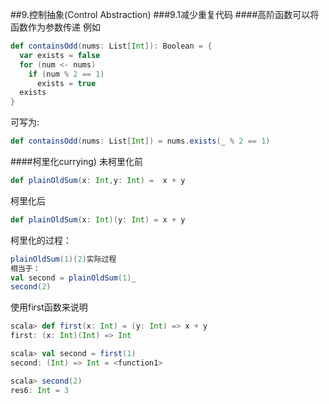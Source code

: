 ##9.控制抽象(Control Abstraction)
###9.1减少重复代码
####高阶函数可以将函数作为参数传递
例如
```scala
def containsOdd(nums: List[Int]): Boolean = {
  var exists = false
  for (num <- nums)
    if (num % 2 == 1)
      exists = true
  exists
}
```
可写为:
```scala
def containsOdd(nums: List[Int]) = nums.exists(_ % 2 == 1)
```
####柯里化currying)
未柯里化前
```scala
def plainOldSum(x: Int,y: Int) =  x + y
```
柯里化后
```scala
def plainOldSum(x: Int)(y: Int) = x + y
```
柯里化的过程：
```scala
plainOldSum(1)(2)实际过程
相当于：
val second = plainOldSum(1)_
second(2)
```
使用first函数来说明
```scala
scala> def first(x: Int) = (y: Int) => x + y
first: (x: Int)(Int) => Int

scala> val second = first(1)
second: (Int) => Int = <function1>

scala> second(2)
res6: Int = 3
```







